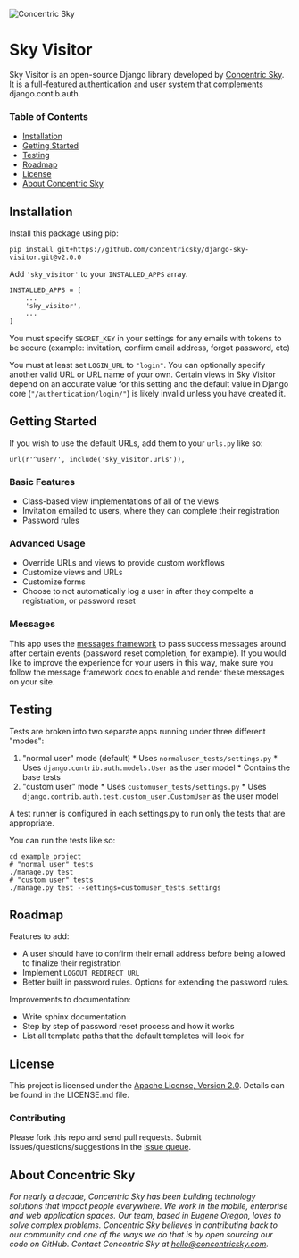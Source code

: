 ![Concentric Sky](https://concentricsky.com/media/uploads/images/csky_logo.jpg)


# Sky Visitor

Sky Visitor is an open-source Django library developed by [Concentric Sky](http://concentricsky.com/). It is a full-featured authentication and user system that complements django.contib.auth.

### Table of Contents
- [Installation](#installation)
- [Getting Started](#getting-started)
- [Testing](#testing)
- [Roadmap](#roadmap)
- [License](#license)
- [About Concentric Sky](#about-concentric-sky)


## Installation

Install this package using pip:

    pip install git+https://github.com/concentricsky/django-sky-visitor.git@v2.0.0

Add `'sky_visitor'` to your `INSTALLED_APPS` array.

    INSTALLED_APPS = [
        ...
        'sky_visitor',
        ...
    ]

You must specify `SECRET_KEY` in your settings for any emails with tokens to be secure (example: invitation, confirm email address, forgot password, etc)

You must at least set `LOGIN_URL` to `"login"`. You can optionally specify another valid URL or URL name of your own. Certain views in Sky Visitor depend on an accurate value for this setting and the default value in Django core (`"/authentication/login/"`) is likely invalid unless you have created it.


## Getting Started

If you wish to use the default URLs, add them to your `urls.py` like so:

    url(r'^user/', include('sky_visitor.urls')),

### Basic Features

  * Class-based view implementations of all of the views
  * Invitation emailed to users, where they can complete their registration
  * Password rules

### Advanced Usage

  * Override URLs and views to provide custom workflows
  * Customize views and URLs
  * Customize forms
  * Choose to not automatically log a user in after they compelte a registration, or password reset

### Messages

This app uses the [messages framework](https://docs.djangoproject.com/en/dev/ref/contrib/messages/) to pass success messages
around after certain events (password reset completion, for example). If you would like to improve the experience for
your users in this way, make sure you follow the message framework docs to enable and render these messages on your site.


## Testing

Tests are broken into two separate apps running under three different "modes":

  1. "normal user" mode (default)
    * Uses `normaluser_tests/settings.py`
    * Uses `django.contrib.auth.models.User` as the user model
    * Contains the base tests
  2. "custom user" mode
    * Uses `customuser_tests/settings.py`
    * Uses `django.contrib.auth.test.custom_user.CustomUser` as the user model

A test runner is configured in each settings.py to run only the tests that are appropriate.

You can run the tests like so:

    cd example_project
    # "normal user" tests
    ./manage.py test
    # "custom user" tests
    ./manage.py test --settings=customuser_tests.settings


## Roadmap

Features to add:

  * A user should have to confirm their email address before being allowed to finalize their registration
  * Implement `LOGOUT_REDIRECT_URL`
  * Better built in password rules. Options for extending the password rules.

Improvements to documentation:

  * Write sphinx documentation
  * Step by step of password reset process and how it works
  * List all template paths that the default templates will look for


## License

This project is licensed under the [Apache License, Version 2.0](http://www.apache.org/licenses/LICENSE-2.0). Details can be found in the LICENSE.md file.

### Contributing

Please fork this repo and send pull requests. Submit issues/questions/suggestions in the [issue queue](https://github.com/concentricsky/django-sky-visitor/issues).


## About Concentric Sky

_For nearly a decade, Concentric Sky has been building technology solutions that impact people everywhere. We work in the mobile, enterprise and web application spaces. Our team, based in Eugene Oregon, loves to solve complex problems. Concentric Sky believes in contributing back to our community and one of the ways we do that is by open sourcing our code on GitHub. Contact Concentric Sky at hello@concentricsky.com._
